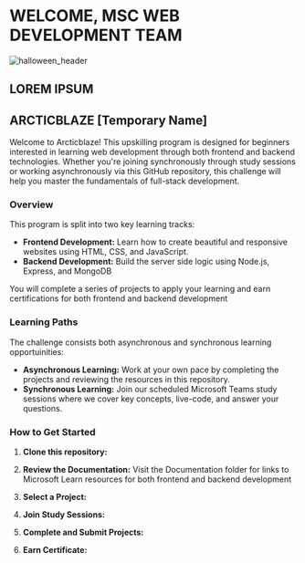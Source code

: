 # WELCOME, MSC WEB DEVELOPMENT TEAM
![halloween_header](https://www.google.com/url?sa=i&url=https%3A%2F%2Fwww.vecteezy.com%2Fvector-art%2F24048822-full-moon-night-header-or-banner-design-with-haunted-house-scary-jack-o-lanterns-on-blurred-purple-background-for-happy-halloween-party-celebration&psig=AOvVaw3xWn1ML4XQ2VZS13M9S2p1&ust=1728737054757000&source=images&cd=vfe&opi=89978449&ved=0CBQQjRxqFwoTCJDOm8KthokDFQAAAAAdAAAAABAE)
## LOREM IPSUM

## ARCTICBLAZE [Temporary Name]

Welcome to Arcticblaze! This upskilling program is designed for beginners interested in learning web development through both frontend and backend technologies. Whether you're joining synchronously through study sessions or working asynchronously via this GitHub repository, this challenge will help you master the fundamentals of full-stack development.

### Overview

This program is split into two key learning tracks:

* **Frontend Development:** Learn how to create beautiful and responsive websites using HTML, CSS, and JavaScript.
* **Backend Development:** Build the server side logic using Node.js, Express, and MongoDB

You will complete a series of projects to apply your learning and earn certifications for both frontend and backend development

### Learning Paths

The challenge consists both asynchronous and synchronous learning opportuinities:

* **Asynchronous Learning:** Work at your own pace by completing the projects and reviewing the resources in this repository.
* **Synchronous Learning:** Join our scheduled Microsoft Teams study sessions where we cover key concepts, live-code, and answer your questions.

### How to Get Started

1. **Clone this repository:**

2. **Review the Documentation:** Visit the Documentation folder for links to Microsoft Learn resources for both frontend and backend development
3. **Select a Project:** 
4. **Join Study Sessions:**
5. **Complete and Submit Projects:**
6. **Earn Certificate:**

